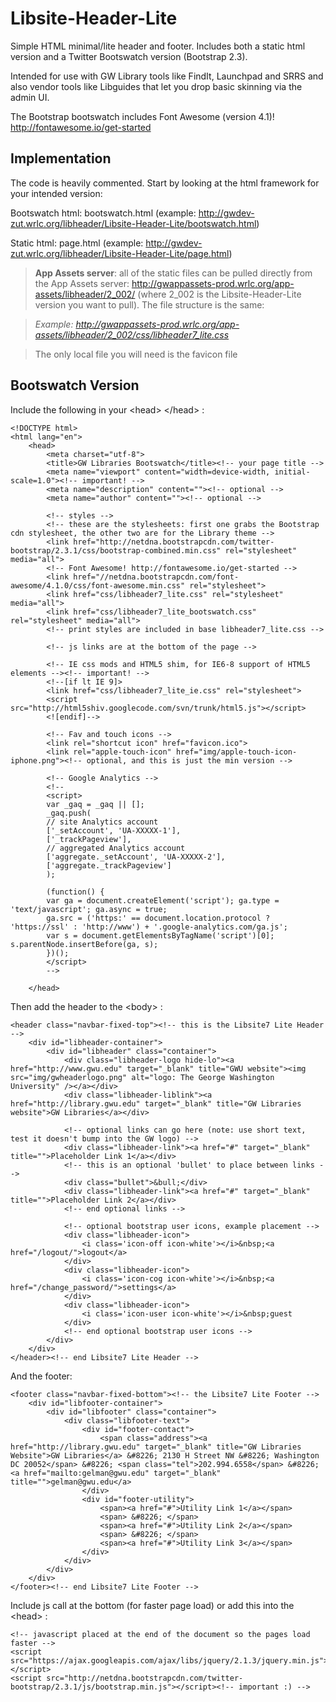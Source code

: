 Libsite-Header-Lite
===================

Simple HTML minimal/lite header and footer. Includes both a static html version and a Twitter Bootswatch version (Bootstrap 2.3).

Intended for use with GW Library tools like FindIt, Launchpad and SRRS and also vendor tools like Libguides that let you drop basic skinning via the admin UI.

The Bootstrap bootswatch includes Font Awesome (version 4.1)! http://fontawesome.io/get-started

Implementation
--------------

The code is heavily commented. Start by looking at the html framework for your intended version:

Bootswatch html: bootswatch.html (example: http://gwdev-zut.wrlc.org/libheader/Libsite-Header-Lite/bootswatch.html)

Static html: page.html (example: http://gwdev-zut.wrlc.org/libheader/Libsite-Header-Lite/page.html)

> **App Assets server**: all of the static files can be pulled directly from the App Assets server: http://gwappassets-prod.wrlc.org/app-assets/libheader/2_002/ (where 2_002 is the Libsite-Header-Lite version you want to pull). The file structure is the same:

> *Example: http://gwappassets-prod.wrlc.org/app-assets/libheader/2_002/css/libheader7_lite.css*

> The only local file you will need is the favicon file

Bootswatch Version
------------------

Include the following in your &lt;head&gt; &lt;/head&gt; :

```
<!DOCTYPE html>
<html lang="en">
    <head>
        <meta charset="utf-8">
        <title>GW Libraries Bootswatch</title><!-- your page title -->
        <meta name="viewport" content="width=device-width, initial-scale=1.0"><!-- important! -->
        <meta name="description" content=""><!-- optional -->
        <meta name="author" content=""><!-- optional -->
            
        <!-- styles -->
        <!-- these are the stylesheets: first one grabs the Bootstrap cdn stylesheet, the other two are for the Library theme -->
        <link href="http://netdna.bootstrapcdn.com/twitter-bootstrap/2.3.1/css/bootstrap-combined.min.css" rel="stylesheet" media="all">
        <!-- Font Awesome! http://fontawesome.io/get-started -->
        <link href="//netdna.bootstrapcdn.com/font-awesome/4.1.0/css/font-awesome.min.css" rel="stylesheet">
        <link href="css/libheader7_lite.css" rel="stylesheet" media="all">
        <link href="css/libheader7_lite_bootswatch.css" rel="stylesheet" media="all">
	    <!-- print styles are included in base libheader7_lite.css --> 
  
        <!-- js links are at the bottom of the page -->
            
        <!-- IE css mods and HTML5 shim, for IE6-8 support of HTML5 elements --><!-- important! -->
        <!--[if lt IE 9]>
        <link href="css/libheader7_lite_ie.css" rel="stylesheet">
        <script src="http://html5shiv.googlecode.com/svn/trunk/html5.js"></script>
        <![endif]-->
                                
        <!-- Fav and touch icons -->
        <link rel="shortcut icon" href="favicon.ico">
        <link rel="apple-touch-icon" href="img/apple-touch-icon-iphone.png"><!-- optional, and this is just the min version -->

        <!-- Google Analytics -->
        <!--
        <script>
        var _gaq = _gaq || [];
        _gaq.push(
        // site Analytics account
        ['_setAccount', 'UA-XXXXX-1'], 
        ['_trackPageview'],
        // aggregated Analytics account
        ['aggregate._setAccount', 'UA-XXXXX-2'],
        ['aggregate._trackPageview']
        );

        (function() {
        var ga = document.createElement('script'); ga.type = 'text/javascript'; ga.async = true;
        ga.src = ('https:' == document.location.protocol ? 'https://ssl' : 'http://www') + '.google-analytics.com/ga.js';
        var s = document.getElementsByTagName('script')[0]; s.parentNode.insertBefore(ga, s);
        })();
        </script>
        -->
        
    </head>

```

Then add the header to the &lt;body&gt; :

```
<header class="navbar-fixed-top"><!-- this is the Libsite7 Lite Header -->
    <div id="libheader-container">
        <div id="libheader" class="container">
            <div class="libheader-logo hide-lo"><a href="http://www.gwu.edu" target="_blank" title="GWU website"><img src="img/gwheaderlogo.png" alt="logo: The George Washington University" /></a></div>
            <div class="libheader-liblink"><a href="http://library.gwu.edu" target="_blank" title="GW Libraries website">GW Libraries</a></div>

            <!-- optional links can go here (note: use short text, test it doesn't bump into the GW logo) -->
            <div class="libheader-link"><a href="#" target="_blank" title="">Placeholder Link 1</a></div>
            <!-- this is an optional 'bullet' to place between links -->
            <div class="bullet">&bull;</div>
            <div class="libheader-link"><a href="#" target="_blank" title="">Placeholder Link 2</a></div>
            <!-- end optional links -->

            <!-- optional bootstrap user icons, example placement -->
            <div class="libheader-icon">
                <i class='icon-off icon-white'></i>&nbsp;<a href="/logout/">logout</a>
            </div>
            <div class="libheader-icon">
                <i class='icon-cog icon-white'></i>&nbsp;<a href="/change_password/">settings</a>
            </div>
            <div class="libheader-icon">
                <i class='icon-user icon-white'></i>&nbsp;guest
            </div>
            <!-- end optional bootstrap user icons -->
        </div>
    </div>
</header><!-- end Libsite7 Lite Header -->

```
And the footer:

```
<footer class="navbar-fixed-bottom"><!-- the Libsite7 Lite Footer -->
    <div id="libfooter-container">
        <div id="libfooter" class="container">
            <div class="libfooter-text">
                <div id="footer-contact">
                    <span class="address"><a href="http://library.gwu.edu" target="_blank" title="GW Libraries Website">GW Libraries</a> &#8226; 2130 H Street NW &#8226; Washington DC 20052</span> &#8226; <span class="tel">202.994.6558</span> &#8226; <a href="mailto:gelman@gwu.edu" target="_blank" title="">gelman@gwu.edu</a>
                </div>
                <div id="footer-utility">
                    <span><a href="#">Utility Link 1</a></span>
                    <span> &#8226; </span>
                    <span><a href="#">Utility Link 2</a></span>
                    <span> &#8226; </span>
                    <span><a href="#">Utility Link 3</a></span>
                </div>
            </div>
        </div>
    </div>
</footer><!-- end Libsite7 Lite Footer -->
```

Include js call at the bottom (for faster page load) or add this into the &lt;head&gt; :

```
<!-- javascript placed at the end of the document so the pages load faster -->
<script src="https://ajax.googleapis.com/ajax/libs/jquery/2.1.3/jquery.min.js"></script> 
<script src="http://netdna.bootstrapcdn.com/twitter-bootstrap/2.3.1/js/bootstrap.min.js"></script><!-- important :) -->

```
